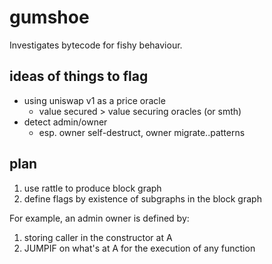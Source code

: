 # gumshoe

Investigates bytecode for fishy behaviour.

## ideas of things to flag
- using uniswap v1 as a price oracle
  - value secured > value securing oracles (or smth)
- detect admin/owner
  - esp. owner self-destruct, owner migrate..patterns

## plan
1. use rattle to produce block graph
2. define flags by existence of subgraphs in the block graph

For example, an admin owner is defined by:
1. storing caller in the constructor at A
2. JUMPIF on what's at A for the execution of any function
